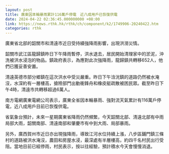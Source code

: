 ```yaml
---
layout: post
title: 廣東因本輪暴雨累計116萬戶停電　近八成用戶已恢復供電
date: 2024-04-22 02:36:45.000000000 +08:00
link: https://news.rthk.hk/rthk/ch/component/k2/1749906-20240422.htm
categories: rthk
---
```


廣東省北部的韶關市和清遠市近日受持續強降雨影響，出現洪澇災情。

韶關市武江區龍歸鎮昨日下午降雨暫停，洪水退去，居民開始清理家中的淤泥，沖洗被洪水浸泡的物品。鎮政府表示，為應對此次強降雨，龍歸鎮共轉移652人，他們已獲妥善安置。

清遠英德市部分鄉鎮在這次洪水中受災嚴重。昨日下午浛洸鎮的道路仍然被水淹沒，水深約有一層樓高，搶險部門出動衝鋒舟和橡皮艇疏散被困民眾。截至昨日下午4時，清遠市共轉移超過6萬人。

南方電網廣東電網公司表示，廣東全省因本輪暴雨、強對流天氣累計有116萬戶停電，近八成用戶目前已恢復供電。

省氣象台預計，未來一星期廣東省降雨仍然頻繁，今天韶關北部、清遠北部有中雨局部大雨，韶關南部、清遠南部和肇慶市有中到大雨、局部暴雨。

另外，廣西賀州市近日亦出現強降雨，導致江河水位持續上漲，八步區鋪門鎮三條村的道路被洪水淹沒，農田和房屋水浸，最深處有半層樓高，約四千名村民出行受阻。當地目前已經停雨，村民表示，按以往經驗，預計積水今天會慢慢消退。

